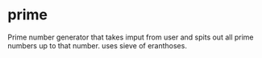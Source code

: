 # prime
Prime number generator that takes imput from user and spits out all prime numbers up to that number. uses sieve of eranthoses.
